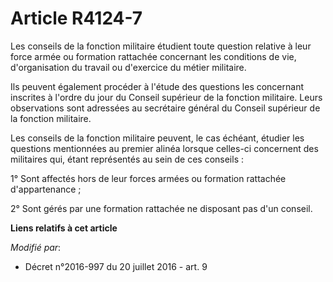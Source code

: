 # Article R4124-7

Les conseils de la fonction militaire étudient toute question relative à leur force armée ou formation rattachée concernant
les conditions de vie, d'organisation du travail ou d'exercice du métier militaire. 

Ils peuvent également procéder à l'étude des questions les concernant inscrites à l'ordre du jour du Conseil supérieur de la
fonction militaire. Leurs observations sont adressées au secrétaire général du Conseil supérieur de la fonction militaire. 

Les conseils de la fonction militaire peuvent, le cas échéant, étudier les questions mentionnées au premier alinéa lorsque
celles-ci concernent des militaires qui, étant représentés au sein de ces conseils : 

1° Sont affectés hors de leur forces armées ou formation rattachée d'appartenance ; 

2° Sont gérés par une formation rattachée ne disposant pas d'un conseil.

**Liens relatifs à cet article**

_Modifié par_:

  - Décret n°2016-997 du 20 juillet 2016 - art. 9
